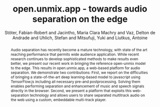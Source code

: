 ---
title: "open.unmix.app - towards audio separation on the edge"
abstract: "Audio separation has recently become a mature technology, with state of the art reaching performance that permits wide audience application. While recent research continues to develop sophisticated methods to make results even better, we present our recent work in bringing the reference open-unmix model to the edge. This results in open.unmix.app, a web-based platform for audio separation. We demonstrate two contributions: First, we report on the difficulties of bringing a state-of-the-art deep learning-based model to javascript using TensorFlow.js including all necessary pre-and postprocessing. Solving them enables performing separation and enhancement of music and speech signals directly in the browser. Second, we present a platform that exploits this web-separation technology and allows users to share separated multitrack audio on the web using a custom, embeddable multi-track player."
address: "Barcelona, Spain"
booktitle: "Proceedings of the International Web Audio Conference"
editor: "Joglar-Ongay, Luis and Serra, Xavier and Font, Frederic and Tovstogan, Philip and Stolfi, Ariane and A. Correya, Albin and Ramires, Antonio and Bogdanov, Dmitry and Faraldo, Angel and Favory, Xavier"
month: "July"
publisher: "UPF"
series: "WAC '21"
pages: ""
id: "2021_41"
author: "Stöter, Fabian-Robert and Jacintho, Maria Clara Machry and Vaz, Delton de Andrade and Uhlich, Stefan  and Mitsufuji, Yuki and Liutkus, Antoine"
webAuthor: "Fabian-Robert Stöter, Maria Clara Machry Jacintho, Delton de Andrade Vaz, Stefan  Uhlich, Yuki Mitsufuji, Antoine Liutkus"
track: "Demo"
year: "2021"
tags: year2021
media: https://youtu.be/-rp7RW4mA8I
pdflink: "/_data/papers/pdf/2021/2021_41.pdf"
ISSN: "2663-5844"
---